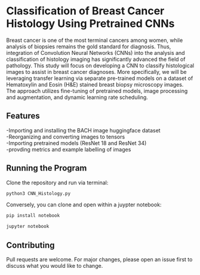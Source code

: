 # Classification of Breast Cancer Histology Using Pretrained CNNs

Breast cancer is one of the most terminal cancers among women, while analysis of biopsies remains the gold standard for diagnosis. 
Thus, integration of Convolution Neural Networks (CNNs) into the analysis and classification of histology imaging has significantly advanced the field of pathology. 
This study will focus on developing a CNN to classify histological images to assist in breast cancer diagnoses. More specifically, we will be leveraging transfer 
learning via separate pre-trained models on a dataset of Hematoxylin and Eosin (H&E) stained breast biopsy microscopy images. The approach utilizes fine-tuning of pretrained models, 
image processing and augmentation, and dynamic learning rate scheduling.

## Features

-Importing and installing the BACH image huggingface dataset<br>
-Reorganizing and converting images to tensors<br>
-Importing pretrained models (ResNet 18 and ResNet 34)<br>
-provding metrics and example labelling of images


## Running the Program

Clone the repository and run via terminal:

```bash
python3 CNN_Histology.py
```
Conversely, you can clone and open within a juypter notebook:
```bash
pip install notebook

jupyter notebook
```

## Contributing

Pull requests are welcome. For major changes, please open an issue first
to discuss what you would like to change.

